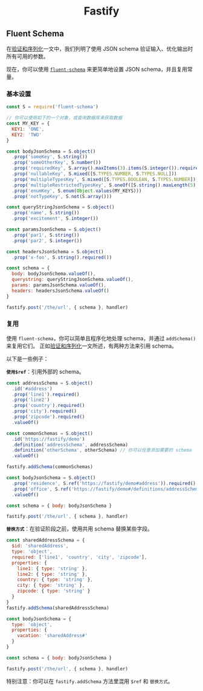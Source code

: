 <h1 align="center">Fastify</h1>

## Fluent Schema

在[验证和序列化](https://github.com/fastify/docs-chinese/blob/master/docs/Validation-and-Serialization.md)一文中，我们列明了使用 JSON schema 验证输入、优化输出时所有可用的参数。

现在，你可以使用 [`fluent-schema`][fluent-schema-repo] 来更简单地设置 JSON schema，并且复用常量。

### 基本设置

```js
const S = require('fluent-schema')

// 你可以使用如下的一个对象，或查询数据库来获取数据
const MY_KEY = {
  KEY1: 'ONE',
  KEY2: 'TWO'
}

const bodyJsonSchema = S.object()
  .prop('someKey', S.string())
  .prop('someOtherKey', S.number())
  .prop('requiredKey', S.array().maxItems(3).items(S.integer()).required())
  .prop('nullableKey', S.mixed([S.TYPES.NUMBER, S.TYPES.NULL]))
  .prop('multipleTypesKey', S.mixed([S.TYPES.BOOLEAN, S.TYPES.NUMBER]))
  .prop('multipleRestrictedTypesKey', S.oneOf([S.string().maxLength(5), S.number().minimum(10)]))
  .prop('enumKey', S.enum(Object.values(MY_KEYS)))
  .prop('notTypeKey', S.not(S.array()))

const queryStringJsonSchema = S.object()
  .prop('name', S.string())
  .prop('excitement', S.integer())

const paramsJsonSchema = S.object()
  .prop('par1', S.string())
  .prop('par2', S.integer())

const headersJsonSchema = S.object()
  .prop('x-foo', S.string().required())

const schema = {
  body: bodyJsonSchema.valueOf(),
  querystring: queryStringJsonSchema.valueOf(),
  params: paramsJsonSchema.valueOf(),
  headers: headersJsonSchema.valueOf()
}

fastify.post('/the/url', { schema }, handler)
```

### 复用

使用 `fluent-schema`，你可以简单且程序化地处理 schema，并通过 `addSchema()` 来复用它们。
正如[验证和序列化](./Validation-and-Serialization.md#adding-a-shared-schema)一文所述，有两种方法来引用 schema。

以下是一些例子：

**`使用$ref`**：引用外部的 schema。

```js
const addressSchema = S.object()
  .id('#address')
  .prop('line1').required()
  .prop('line2')
  .prop('country').required()
  .prop('city').required()
  .prop('zipcode').required()
  .valueOf()

const commonSchemas = S.object()
  .id('https://fastify/demo')
  .definition('addressSchema', addressSchema)
  .definition('otherSchema', otherSchema) // 你可以任意添加需要的 schema
  .valueOf()

fastify.addSchema(commonSchemas)

const bodyJsonSchema = S.object()
  .prop('residence', S.ref('https://fastify/demo#address')).required()
  .prop('office', S.ref('https://fastify/demo#/definitions/addressSchema')).required()
  .valueOf()

const schema = { body: bodyJsonSchema }

fastify.post('/the/url', { schema }, handler)
```


**`替换方式`**：在验证阶段之前，使用共用 schema 替换某些字段。

```js
const sharedAddressSchema = {
  $id: 'sharedAddress',
  type: 'object',
  required: ['line1', 'country', 'city', 'zipcode'],
  properties: {
    line1: { type: 'string' },
    line2: { type: 'string' },
    country: { type: 'string' },
    city: { type: 'string' },
    zipcode: { type: 'string' }
  }
}
fastify.addSchema(sharedAddressSchema)

const bodyJsonSchema = {
  type: 'object',
  properties: {
    vacation: 'sharedAddress#'
  }
}

const schema = { body: bodyJsonSchema }

fastify.post('/the/url', { schema }, handler)
```

特别注意：你可以在 `fastify.addSchema` 方法里混用 `$ref` 和 `替换方式`。

[fluent-schema-repo]: https://github.com/fastify/fluent-schema